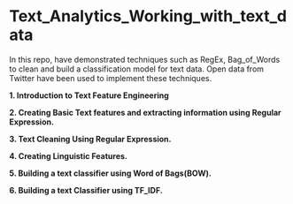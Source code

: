 # Text_Analytics_Working_with_text_data
In this repo, have demonstrated techniques such as RegEx, Bag_of_Words to clean and build a classification model for text data. Open data from Twitter have been used to implement these techniques.

**1. Introduction to Text Feature Engineering**

**2. Creating Basic Text features and extracting information using Regular Expression.**

**3. Text Cleaning Using Regular Expression.**

**4. Creating Linguistic Features.**

**5. Building a text classifier using Word of Bags(BOW).**

**6. Building a text Classifier using TF_IDF.**
